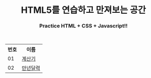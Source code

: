 <div align="center">
  <h1>HTML5를 연습하고 만져보는 공간</h1>
  <h3>Practice HTML + CSS + Javascript!!</h3>
  <br>
  <table>
    <tr>
      <th>번호</th>
      <th>이름</th>
    </tr>
    <tr>
      <td>01</td>
      <td><a href="https://github.com/mkway999/html5/tree/main/01.%EA%B3%84%EC%82%B0%EA%B8%B0">계산기</a></td>
    </tr>
    <tr>
      <td>02</td>
      <td><a href="https://github.com/mkway999/html5/tree/main/02.%EB%A7%8C%EB%85%84%EB%8B%AC%EB%A0%A5">만년달력</a></td>
    </tr>
  </table>
</div>
